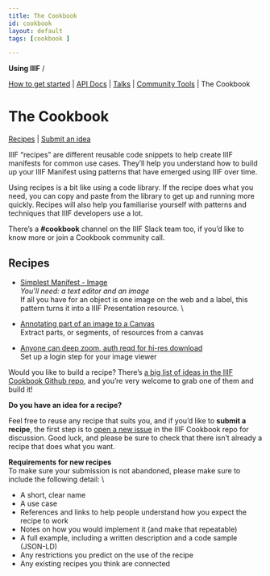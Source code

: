 ```yaml
---
title: The Cookbook
id: cookbook
layout: default
tags: [cookbook ]

---
```


**Using IIIF** /

<span style="text-decoration:underline;">How to get started</span> | <span style="text-decoration:underline;">API Docs</span> | <span style="text-decoration:underline;">Talks</span> | <span style="text-decoration:underline;">Community Tools</span> | The Cookbook


# The Cookbook

<span style="text-decoration:underline;">Recipes</span> | <span style="text-decoration:underline;">Submit an idea</span>

IIIF “recipes” are different reusable code snippets to help create IIIF manifests for common use cases. They’ll help you understand how to build up your IIIF Manifest using patterns that have emerged using IIIF over time.

Using recipes is a bit like using a code library. If the recipe does what you need, you can copy and paste from the library to get up and running more quickly. Recipes will also help you familiarise yourself with patterns and techniques that IIIF developers use a lot.

There’s a **#cookbook** channel on the IIIF Slack team too, if you’d like to know more or join a Cookbook community call.


## Recipes



*   [Simplest Manifest - Image](https://iiif.io/api/cookbook/mvm-image/) \
_You’ll need: a text editor and an image_ \
If all you have for an object is one image on the web and a label, this pattern turns it into a IIIF Presentation resource. \

*   [Annotating part of an image to a Canvas](https://iiif.io/api/cookbook/segment-image-part/)  \
Extract parts, or segments, of resources from a canvas
*   [Anyone can deep zoom, auth reqd for hi-res download](https://digirati-co-uk.github.io/iiif-auth-client/?image=https://iiifauth.digtest.co.uk/img/11_kitty_joyner.jpg/info.json) \
Set up a login step for your image viewer

Would you like to build a recipe? There’s <span style="text-decoration:underline;">a big list of ideas in the IIIF Cookbook Github repo</span>, and you’re very welcome to grab one of them and build it!

**Do you have an idea for a recipe?**

Feel free to reuse any recipe that suits you, and if you’d like to **submit a recipe**, the first step is to <span style="text-decoration:underline;">open a new issue</span> in the IIIF Cookbook repo for discussion. Good luck, and please be sure to check that there isn’t already a recipe that does what you want.

**Requirements for new recipes** \
To make sure your submission is not abandoned, please make sure to include the following detail: \

*   A short, clear name
*   A use case
*   References and links to help people understand how you expect the recipe to work
*   Notes on how you would implement it (and make that repeatable)
*   A full example, including a written description and a code sample (JSON-LD)
*   Any restrictions you predict on the use of the recipe
*   Any existing recipes you think are connected
